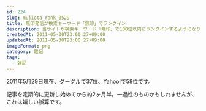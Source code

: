 ```yaml
---
id: 224
slug: mujiota_rank_0529
title: 無印発信が検索キーワード「無印」でランクイン
description: 当サイトが検索キーワード「無印」で100位以内にランクインするようになりました！
createdAt: 2011-05-30T23:00:27+09:00
updatedAt: 2011-05-30T23:00:27+09:00
imageFormat: png
category: 雑記
tags:
  - 雑記
---
```


2011年5月29日現在、グーグルで37位、Yahoo!で58位です。

<app-capture-image article-id="224" img-file-name="20110529_mujiota_rank.png" caption="2011年5月29日の検索ランキング"></app-capture-image>

記事を定期的に更新し始めてから約2ヶ月半。一過性のものかもしれませんが、これは嬉しい誤算です。